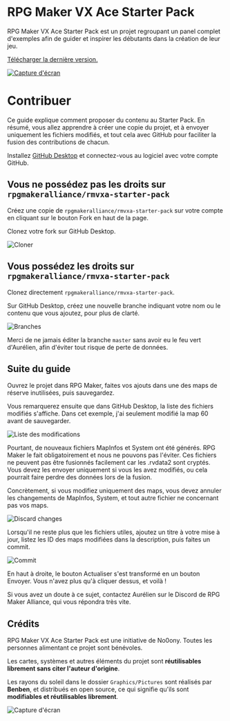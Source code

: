 # RPG Maker VX Ace Starter Pack

RPG Maker VX Ace Starter Pack est un projet regroupant un panel complet d'exemples afin de guider et inspirer les débutants dans la création de leur jeu.

[Télécharger la dernière version.](https://github.com/rpgmakeralliance/rmvxa-starter-pack/releases)

[![Capture d'écran](https://i.imgur.com/gJZirk0.png)](https://github.com/rpgmakeralliance/rmvxa-starter-pack/releases)

# Contribuer

Ce guide explique comment proposer du contenu au Starter Pack. En résumé, vous allez apprendre à créer une copie du projet, et à envoyer uniquement les fichiers modifiés, et tout cela avec GitHub pour faciliter la fusion des contributions de chacun.

Installez [GitHub Desktop](https://desktop.github.com/) et connectez-vous au logiciel avec votre compte GitHub.

## Vous ne possédez pas les droits sur `rpgmakeralliance/rmvxa-starter-pack`

Créez une copie de `rpgmakeralliance/rmvxa-starter-pack` sur votre compte en cliquant sur le bouton Fork en haut de la page.

Clonez votre fork sur GitHub Desktop.

![Cloner](https://i.imgur.com/OjORmKq.png)

## Vous possédez les droits sur `rpgmakeralliance/rmvxa-starter-pack`

Clonez directement `rpgmakeralliance/rmvxa-starter-pack`.

Sur GitHub Desktop, créez une nouvelle branche indiquant votre nom ou le contenu que vous ajoutez, pour plus de clarté.

![Branches](https://i.imgur.com/Fq6Tt0f.png)

Merci de ne jamais éditer la branche `master` sans avoir eu le feu vert d'Aurélien, afin d'éviter tout risque de perte de données.

## Suite du guide

Ouvrez le projet dans RPG Maker, faites vos ajouts dans une des maps de réserve inutilisées, puis sauvegardez.

Vous remarquerez ensuite que dans GitHub Desktop, la liste des fichiers modifiés s'affiche. Dans cet exemple, j'ai seulement modifié la map 60 avant de sauvegarder.

![Liste des modifications](https://i.imgur.com/0tXhVxn.png)

Pourtant, de nouveaux fichiers MapInfos et System ont été générés. RPG Maker le fait obligatoirement et nous ne pouvons pas l'éviter. Ces fichiers ne peuvent pas être fusionnés facilement car les .rvdata2 sont cryptés. Vous devez les envoyer uniquement si vous les avez modifiés, ou cela pourrait faire perdre des données lors de la fusion.

Concrètement, si vous modifiez uniquement des maps, vous devez annuler les changements de MapInfos, System, et tout autre fichier ne concernant pas vos maps.

![Discard changes](https://i.imgur.com/Z3y1EoS.png)

Lorsqu'il ne reste plus que les fichiers utiles, ajoutez un titre à votre mise à jour, listez les ID des maps modifiées dans la description, puis faites un commit.

![Commit](https://i.imgur.com/Hc0xwNY.png)

En haut à droite, le bouton Actualiser s'est transformé en un bouton Envoyer. Vous n'avez plus qu'à cliquer dessus, et voilà !

Si vous avez un doute à ce sujet, contactez Aurélien sur le Discord de RPG Maker Alliance, qui vous répondra très vite.

## Crédits

RPG Maker VX Ace Starter Pack est une initiative de No0ony. Toutes les personnes alimentant ce projet sont bénévoles.

Les cartes, systèmes et autres éléments du projet sont **réutilisables librement sans citer l'auteur d'origine**.

Les rayons du soleil dans le dossier `Graphics/Pictures` sont réalisés par **Benben**, et distribués en open source, ce qui signifie qu'ils sont **modifiables et réutilisables librement**.

![Capture d'écran](https://i.imgur.com/AgFm0Qj.png)
